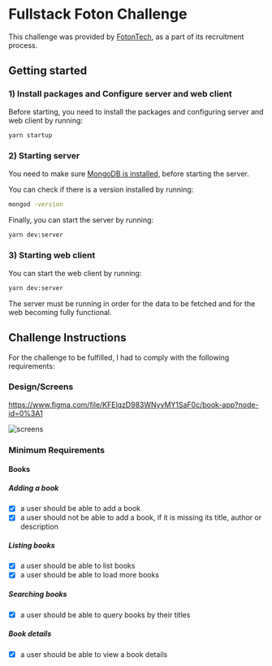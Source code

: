 # Fullstack Foton Challenge

This challenge was provided by [FotonTech](https://github.com/FotonTech), as a part of its recruitment process.

## Getting started

### 1) Install packages and Configure server and web client

Before starting, you need to install the packages and configuring server and web client by running:

```bash
yarn startup
```

### 2) Starting server

You need to make sure [MongoDB is installed](https://docs.mongodb.com/manual/installation/), before starting the server.

You can check if there is a version installed by running:

```bash
mongod -version
```

Finally, you can start the server by running:

```bash
yarn dev:server
```

### 3) Starting web client

You can start the web client by running:

```bash
yarn dev:server
```

The server must be running in order for the data to be fetched and for the web becoming fully functional.

## Challenge Instructions

For the challenge to be fulfilled, I had to comply with the following requirements:

### Design/Screens

https://www.figma.com/file/KFElqzD983WNyvMY1SaF0c/book-app?node-id=0%3A1

![screens](https://user-images.githubusercontent.com/13947203/114562602-04ac2880-9c45-11eb-8f33-cc6637c475fb.png)

### Minimum Requirements

#### Books

##### Adding a book

- [x] a user should be able to add a book
- [x] a user should not be able to add a book, if it is missing its title, author or description

##### Listing books

- [x] a user should be able to list books
- [x] a user should be able to load more books

##### Searching books

- [x] a user should be able to query books by their titles

##### Book details

- [x] a user should be able to view a book details
